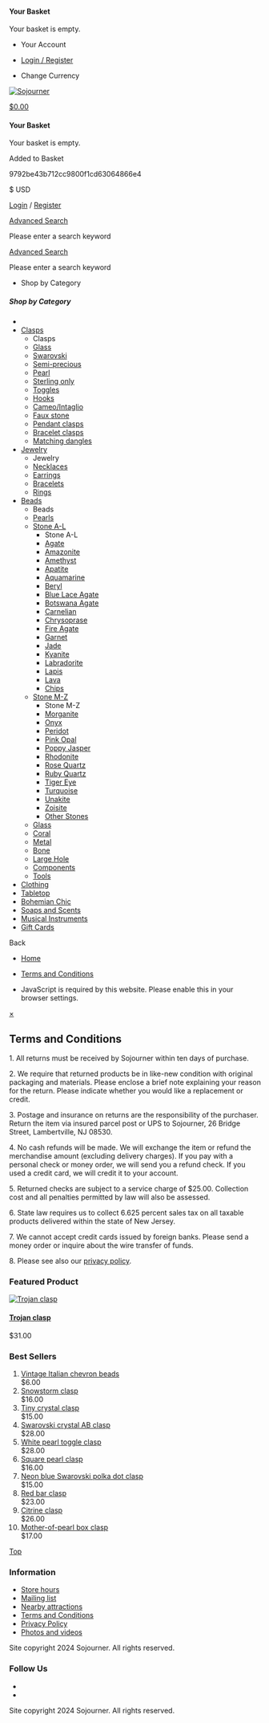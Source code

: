 #### Your Basket

Your basket is empty.

* Your Account
* [Login / Register](https://sojourner.biz/login.html)

* Change Currency

[![Sojourner](https://sojourner.biz/images/logos/sojlogo.gif)](https://sojourner.biz/)

[$0.00](# "Your basket total is $0.00")

#### Your Basket

Your basket is empty.

[](# "Your basket total is $0.00")

Added to Basket

9792be43b712cc9800f1cd63064866e4

[](# "Expand for more options")[](# "Search")

$ USD

[Login](https://sojourner.biz/login.html) / [Register](https://sojourner.biz/register.html)

[Advanced Search](https://sojourner.biz/search.html)

Please enter a search keyword

[Advanced Search](https://sojourner.biz/search.html)

Please enter a search keyword

* Shop by Category

##### Shop by Category

* [](https://sojourner.biz/ "Home")
* [Clasps](https://sojourner.biz/clasps.html "Clasps")
    * Clasps
    * [Glass](https://sojourner.biz/clasps/glass.html "Glass")
    * [Swarovski](https://sojourner.biz/clasps/swarovski.html "Swarovski")
    * [Semi-precious](https://sojourner.biz/clasps/semi-precious.html "Semi-precious")
    * [Pearl](https://sojourner.biz/clasps/pearl.html "Pearl")
    * [Sterling only](https://sojourner.biz/clasps/sterling-only.html "Sterling only")
    * [Toggles](https://sojourner.biz/clasps/toggles.html "Toggles")
    * [Hooks](https://sojourner.biz/clasps/hooks.html "Hooks")
    * [Cameo/Intaglio](https://sojourner.biz/clasps/cameo/intaglio.html "Cameo/Intaglio")
    * [Faux stone](https://sojourner.biz/clasps/faux-stone.html "Faux stone")
    * [Pendant clasps](https://sojourner.biz/clasps/pendant-clasps.html "Pendant clasps")
    * [Bracelet clasps](https://sojourner.biz/clasps/bracelet-clasps.html "Bracelet clasps")
    * [Matching dangles](https://sojourner.biz/clasps/matching-dangles.html "Matching dangles")
* [Jewelry](https://sojourner.biz/jewelry.html "Jewelry")
    * Jewelry
    * [Necklaces](https://sojourner.biz/jewelry/necklaces.html "Necklaces")
    * [Earrings](https://sojourner.biz/jewelry/earrings.html "Earrings")
    * [Bracelets](https://sojourner.biz/jewelry/bracelets.html "Bracelets")
    * [Rings](https://sojourner.biz/jewelry/rings.html "Rings")
* [Beads](https://sojourner.biz/beads.html "Beads")
    * Beads
    * [Pearls](https://sojourner.biz/beads/pearls.html "Pearls")
    * [Stone A-L](https://sojourner.biz/beads/stone-a-l.html "Stone A-L")
        * Stone A-L
        * [Agate](https://sojourner.biz/beads/stone-a-l/agate.html "Agate")
        * [Amazonite](https://sojourner.biz/beads/stone-a-l/amazonite.html "Amazonite")
        * [Amethyst](https://sojourner.biz/beads/stone-a-l/amethyst.html "Amethyst")
        * [Apatite](https://sojourner.biz/beads/stone-a-l/apatite.html "Apatite")
        * [Aquamarine](https://sojourner.biz/beads/stone-a-l/aquamarine.html "Aquamarine")
        * [Beryl](https://sojourner.biz/beads/stone-a-l/beryl.html "Beryl")
        * [Blue Lace Agate](https://sojourner.biz/beads/stone-a-l/blue-lace-agate.html "Blue Lace Agate")
        * [Botswana Agate](https://sojourner.biz/beads/stone-a-l/botswana-agate.html "Botswana Agate")
        * [Carnelian](https://sojourner.biz/beads/stone-a-l/carnelian.html "Carnelian")
        * [Chrysoprase](https://sojourner.biz/beads/stone-a-l/chrysoprase.html "Chrysoprase")
        * [Fire Agate](https://sojourner.biz/beads/stone-a-l/fire-agate.html "Fire Agate")
        * [Garnet](https://sojourner.biz/beads/stone-a-l/garnet.html "Garnet")
        * [Jade](https://sojourner.biz/beads/stone-a-l/jade.html "Jade")
        * [Kyanite](https://sojourner.biz/beads/stone-a-l/kyanite.html "Kyanite")
        * [Labradorite](https://sojourner.biz/beads/stone-a-l/labradorite.html "Labradorite")
        * [Lapis](https://sojourner.biz/beads/stone-a-l/lapis.html "Lapis")
        * [Lava](https://sojourner.biz/beads/stone-a-l/lava.html "Lava")
        * [Chips](https://sojourner.biz/beads/stone-a-l/chips.html "Chips")
    * [Stone M-Z](https://sojourner.biz/beads/stone-m-z.html "Stone M-Z")
        * Stone M-Z
        * [Morganite](https://sojourner.biz/beads/stone-m-z/morganite.html "Morganite")
        * [Onyx](https://sojourner.biz/beads/stone-m-z/onyx.html "Onyx")
        * [Peridot](https://sojourner.biz/beads/stone-m-z/peridot.html "Peridot")
        * [Pink Opal](https://sojourner.biz/beads/stone-m-z/pink-opal.html "Pink Opal")
        * [Poppy Jasper](https://sojourner.biz/beads/stone-m-z/poppy-jasper.html "Poppy Jasper")
        * [Rhodonite](https://sojourner.biz/beads/stone-m-z/rhodonite.html "Rhodonite")
        * [Rose Quartz](https://sojourner.biz/beads/stone-m-z/rose-quartz.html "Rose Quartz")
        * [Ruby Quartz](https://sojourner.biz/beads/stone-m-z/ruby-quartz.html "Ruby Quartz")
        * [Tiger Eye](https://sojourner.biz/beads/stone-m-z/tiger-eye.html "Tiger Eye")
        * [Turquoise](https://sojourner.biz/beads/stone-m-z/turquoise.html "Turquoise")
        * [Unakite](https://sojourner.biz/beads/stone-m-z/unakite.html "Unakite")
        * [Zoisite](https://sojourner.biz/beads/stone-m-z/zoisite.html "Zoisite")
        * [Other Stones](https://sojourner.biz/beads/stone-m-z/other-stones.html "Other Stones")
    * [Glass](https://sojourner.biz/beads/glass.html "Glass")
    * [Coral](https://sojourner.biz/beads/coral.html "Coral")
    * [Metal](https://sojourner.biz/beads/metal.html "Metal")
    * [Bone](https://sojourner.biz/beads/bone.html "Bone")
    * [Large Hole](https://sojourner.biz/beads/large-hole.html "Large Hole")
    * [Components](https://sojourner.biz/components.html "Components")
    * [Tools](https://sojourner.biz/beads/tools.html "Tools")
* [Clothing](https://sojourner.biz/clothing.html "Clothing")
* [Tabletop](https://sojourner.biz/tabletop.html "Tabletop")
* [Bohemian Chic](https://sojourner.biz/bohemian-chic.html "Bohemian Chic")
* [Soaps and Scents](https://sojourner.biz/soaps-and-scents.html "Soaps and Scents")
* [Musical Instruments](https://sojourner.biz/musical-instruments.html "Musical Instruments")
* [Gift Cards](https://sojourner.biz/gift-certificates.html "Gift Cards")

Back

* [Home](https://sojourner.biz/)
* [Terms and Conditions](https://sojourner.biz/terms-and-conditions.html)

* JavaScript is required by this website. Please enable this in your browser settings.

[×](#)

Terms and Conditions
--------------------

1\. All returns must be received by Sojourner within ten days of purchase.

2\. We require that returned products be in like-new condition with original packaging and materials. Please enclose a brief note explaining your reason for the return. Please indicate whether you would like a replacement or credit.

3\. Postage and insurance on returns are the responsibility of the purchaser. Return the item via insured parcel post or UPS to Sojourner, 26 Bridge Street, Lambertville, NJ 08530.

4\. No cash refunds will be made. We will exchange the item or refund the merchandise amount (excluding delivery charges). If you pay with a personal check or money order, we will send you a refund check. If you used a credit card, we will credit it to your account.

5\. Returned checks are subject to a service charge of $25.00. Collection cost and all penalties permitted by law will also be assessed.

6\. State law requires us to collect 6.625 percent sales tax on all taxable products delivered within the state of New Jersey.

7\. We cannot accept credit cards issued by foreign banks. Please send a money order or inquire about the wire transfer of funds.

8\. Please see also our [privacy policy](https://www.sojourner.biz/privacy-policy.html).

### Featured Product

[![Trojan clasp](https://sojourner.biz/images/cache/SKU0211front.200.jpg)](https://sojourner.biz/clasps/cameo/intaglio/trojan-clasp.html "Trojan clasp")

#### [Trojan clasp](https://sojourner.biz/clasps/cameo/intaglio/trojan-clasp.html "Trojan clasp")

$31.00

### Best Sellers

1. [Vintage Italian chevron beads](https://sojourner.biz/beads/glass/vintage-italian-chevron-beads.html "Vintage Italian chevron beads")  
    $6.00
2. [Snowstorm clasp](https://sojourner.biz/clasps/glass/snowstorm-clasp.html "Snowstorm clasp")  
    $16.00
3. [Tiny crystal clasp](https://sojourner.biz/clasps/swarovski/tiny-crystal-clasp.html "Tiny crystal clasp")  
    $15.00
4. [Swarovski crystal AB clasp](https://sojourner.biz/clasps/swarovski/swarovski-crystal-ab-clasp.html "Swarovski crystal AB clasp")  
    $28.00
5. [White pearl toggle clasp](https://sojourner.biz/clasps/toggles/white-pearl-toggle-clasp.html "White pearl toggle clasp")  
    $28.00
6. [Square pearl clasp](https://sojourner.biz/clasps/pearl/square-pearl-clasp.html "Square pearl clasp")  
    $16.00
7. [Neon blue Swarovski polka dot clasp](https://sojourner.biz/clasps/swarovski/neon-blue-swarovski-polka-dot-clasp.html "Neon blue Swarovski polka dot clasp")  
    $15.00
8. [Red bar clasp](https://sojourner.biz/clasps/glass/red-bar-clasp.html "Red bar clasp")  
    $23.00
9. [Citrine clasp](https://sojourner.biz/clasps/faux-stone/citrine-clasp.html "Citrine clasp")  
    $26.00
10. [Mother-of-pearl box clasp](https://sojourner.biz/clasps/pearl/mother-of-pearl-box-clasp.html "Mother-of-pearl box clasp")  
    $17.00

[Top](#)

### Information

* [Store hours](https://sojourner.biz/store-hours.html "Store hours")
* [Mailing list](https://www.sojourner.biz/list/?p=subscribe "Mailing list")
* [Nearby attractions](https://sojourner.biz/nearby-attractions.html "Nearby attractions")
* [Terms and Conditions](https://sojourner.biz/terms-and-conditions.html "Terms and Conditions")
* [Privacy Policy](https://sojourner.biz/privacy-policy.html "Privacy Policy")
* [Photos and videos](https://sojourner.biz/photos-and-videos.html "Photos and videos")

Site copyright 2024 Sojourner. All rights reserved.

### Follow Us

* [](https://www.facebook.com/SojournerLambertville "Facebook")
* [](https://www.instagram.com/sojourner_lambertville_nj/ "Instagram")

Site copyright 2024 Sojourner. All rights reserved.